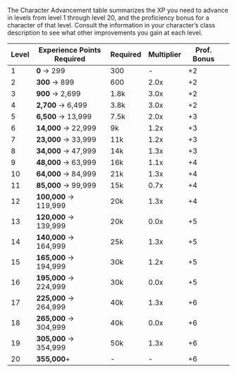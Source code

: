 The Character Advancement table summarizes the XP you need to advance in levels from level 1 through level 20, and the proficiency bonus for a character of that level. Consult the information in your character’s class description to see what other improvements you gain at each level.

| Level | Experience Points Required | Required | Multiplier | Prof. Bonus |     |
| ----- | -------------------------- | -------- | ---------- | ----------- | --- |
| 1     | **0** → 299                | 300      | -          | +2          |     |
| 2     | **300** → 899              | 600      | 2.0x       | +2          |     |
| 3     | **900** → 2,699            | 1.8k     | 3.0x       | +2          |     |
| 4     | **2,700** → 6,499          | 3.8k     | 3.0x       | +2          |     |
| 5     | **6,500** → 13,999         | 7.5k     | 2.0x       | +3          |     |
| 6     | **14,000** → 22,999        | 9k       | 1.2x       | +3          |     |
| 7     | **23,000** → 33,999        | 11k      | 1.2x       | +3          |     |
| 8     | **34,000** → 47,999        | 14k      | 1.3x       | +3          |     |
| 9     | **48,000** → 63,999        | 16k      | 1.1x       | +4          |     |
| 10    | **64,000** → 84,999        | 21k      | 1.3x       | +4          |     |
| 11    | **85,000** → 99,999        | 15k      | 0.7x      | +4          |     |
| 12    | **100,000** → 119,999      | 20k      | 1.3x       | +4          |     |
| 13    | **120,000** → 139,999      | 20k      | 0.0x       | +5          |     |
| 14    | **140,000** → 164,999      | 25k      | 1.3x       | +5          |     |
| 15    | **165,000** → 194,999      | 30k      | 1.2x       | +5          |     |
| 16    | **195,000** → 224,999      | 30k      | 0.0x       | +5          |     |
| 17    | **225,000** → 264,999      | 40k      | 1.3x       | +6          |     |
| 18    | **265,000** → 304,999      | 40k      | 0.0x       | +6          |     |
| 19    | **305,000** → 354,999      | 50k      | 1.3x       | +6          |     |
| 20    | **355,000**+               | -        | -          | +6          |     |